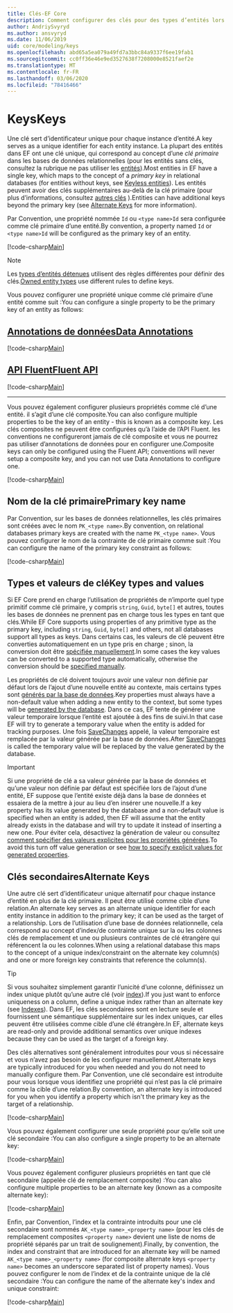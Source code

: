 ```yaml
---
title: Clés-EF Core
description: Comment configurer des clés pour des types d’entités lors de l’utilisation de Entity Framework Core
author: AndriySvyryd
ms.author: ansvyryd
ms.date: 11/06/2019
uid: core/modeling/keys
ms.openlocfilehash: abd65a5ea079a49fd7a3bbc84a9337f6ee19fab1
ms.sourcegitcommit: cc0ff36e46e9ed3527638f7208000e8521faef2e
ms.translationtype: MT
ms.contentlocale: fr-FR
ms.lasthandoff: 03/06/2020
ms.locfileid: "78416466"
---
```

# <a name="keys"></a><span data-ttu-id="31574-103">Keys</span><span class="sxs-lookup"><span data-stu-id="31574-103">Keys</span></span>

<span data-ttu-id="31574-104">Une clé sert d’identificateur unique pour chaque instance d’entité.</span><span class="sxs-lookup"><span data-stu-id="31574-104">A key serves as a unique identifier for each entity instance.</span></span> <span data-ttu-id="31574-105">La plupart des entités dans EF ont une clé unique, qui correspond au concept d’une *clé primaire* dans les bases de données relationnelles (pour les entités sans clés, consultez la rubrique ne pas utiliser les [entités](xref:core/modeling/keyless-entity-types)).</span><span class="sxs-lookup"><span data-stu-id="31574-105">Most entities in EF have a single key, which maps to the concept of a *primary key* in relational databases (for entities without keys, see [Keyless entities](xref:core/modeling/keyless-entity-types)).</span></span> <span data-ttu-id="31574-106">Les entités peuvent avoir des clés supplémentaires au-delà de la clé primaire (pour plus d’informations, consultez [autres clés](#alternate-keys) ).</span><span class="sxs-lookup"><span data-stu-id="31574-106">Entities can have additional keys beyond the primary key (see [Alternate Keys](#alternate-keys) for more information).</span></span>

<span data-ttu-id="31574-107">Par Convention, une propriété nommée `Id` ou `<type name>Id` sera configurée comme clé primaire d’une entité.</span><span class="sxs-lookup"><span data-stu-id="31574-107">By convention, a property named `Id` or `<type name>Id` will be configured as the primary key of an entity.</span></span>

[!code-csharp[Main](../../../samples/core/Modeling/Conventions/KeyId.cs?name=KeyId&highlight=3,11)]

> [!NOTE]
> <span data-ttu-id="31574-108">Les [types d’entités détenues](xref:core/modeling/owned-entities) utilisent des règles différentes pour définir des clés.</span><span class="sxs-lookup"><span data-stu-id="31574-108">[Owned entity types](xref:core/modeling/owned-entities) use different rules to define keys.</span></span>

<span data-ttu-id="31574-109">Vous pouvez configurer une propriété unique comme clé primaire d’une entité comme suit :</span><span class="sxs-lookup"><span data-stu-id="31574-109">You can configure a single property to be the primary key of an entity as follows:</span></span>

## <a name="data-annotations"></a>[<span data-ttu-id="31574-110">Annotations de données</span><span class="sxs-lookup"><span data-stu-id="31574-110">Data Annotations</span></span>](#tab/data-annotations)

[!code-csharp[Main](../../../samples/core/Modeling/DataAnnotations/KeySingle.cs?name=KeySingle&highlight=3)]

## <a name="fluent-api"></a>[<span data-ttu-id="31574-111">API Fluent</span><span class="sxs-lookup"><span data-stu-id="31574-111">Fluent API</span></span>](#tab/fluent-api)

[!code-csharp[Main](../../../samples/core/Modeling/FluentAPI/KeySingle.cs?name=KeySingle&highlight=4)]

***

<span data-ttu-id="31574-112">Vous pouvez également configurer plusieurs propriétés comme clé d’une entité. il s’agit d’une clé composite.</span><span class="sxs-lookup"><span data-stu-id="31574-112">You can also configure multiple properties to be the key of an entity - this is known as a composite key.</span></span> <span data-ttu-id="31574-113">Les clés composites ne peuvent être configurées qu’à l’aide de l’API Fluent. les conventions ne configureront jamais de clé composite et vous ne pourrez pas utiliser d’annotations de données pour en configurer une.</span><span class="sxs-lookup"><span data-stu-id="31574-113">Composite keys can only be configured using the Fluent API; conventions will never setup a composite key, and you can not use Data Annotations to configure one.</span></span>

[!code-csharp[Main](../../../samples/core/Modeling/FluentAPI/KeyComposite.cs?name=KeyComposite&highlight=4)]

## <a name="primary-key-name"></a><span data-ttu-id="31574-114">Nom de la clé primaire</span><span class="sxs-lookup"><span data-stu-id="31574-114">Primary key name</span></span>

<span data-ttu-id="31574-115">Par Convention, sur les bases de données relationnelles, les clés primaires sont créées avec le nom `PK_<type name>`.</span><span class="sxs-lookup"><span data-stu-id="31574-115">By convention, on relational databases primary keys are created with the name `PK_<type name>`.</span></span> <span data-ttu-id="31574-116">Vous pouvez configurer le nom de la contrainte de clé primaire comme suit :</span><span class="sxs-lookup"><span data-stu-id="31574-116">You can configure the name of the primary key constraint as follows:</span></span>

[!code-csharp[Main](../../../samples/core/Modeling/FluentAPI/KeyName.cs?name=KeyName&highlight=5)]

## <a name="key-types-and-values"></a><span data-ttu-id="31574-117">Types et valeurs de clé</span><span class="sxs-lookup"><span data-stu-id="31574-117">Key types and values</span></span>

<span data-ttu-id="31574-118">Si EF Core prend en charge l’utilisation de propriétés de n’importe quel type primitif comme clé primaire, y compris `string`, `Guid`, `byte[]` et autres, toutes les bases de données ne prennent pas en charge tous les types en tant que clés.</span><span class="sxs-lookup"><span data-stu-id="31574-118">While EF Core supports using properties of any primitive type as the primary key, including `string`, `Guid`, `byte[]` and others, not all databases support all types as keys.</span></span> <span data-ttu-id="31574-119">Dans certains cas, les valeurs de clé peuvent être converties automatiquement en un type pris en charge ; sinon, la conversion doit être [spécifiée manuellement](xref:core/modeling/value-conversions).</span><span class="sxs-lookup"><span data-stu-id="31574-119">In some cases the key values can be converted to a supported type automatically, otherwise the conversion should be [specified manually](xref:core/modeling/value-conversions).</span></span>

<span data-ttu-id="31574-120">Les propriétés de clé doivent toujours avoir une valeur non définie par défaut lors de l’ajout d’une nouvelle entité au contexte, mais certains types sont [générés par la base de données](xref:core/modeling/generated-properties).</span><span class="sxs-lookup"><span data-stu-id="31574-120">Key properties must always have a non-default value when adding a new entity to the context, but some types will be [generated by the database](xref:core/modeling/generated-properties).</span></span> <span data-ttu-id="31574-121">Dans ce cas, EF tente de générer une valeur temporaire lorsque l’entité est ajoutée à des fins de suivi.</span><span class="sxs-lookup"><span data-stu-id="31574-121">In that case EF will try to generate a temporary value when the entity is added for tracking purposes.</span></span> <span data-ttu-id="31574-122">Une fois [SaveChanges](/dotnet/api/Microsoft.EntityFrameworkCore.DbContext.SaveChanges) appelé, la valeur temporaire est remplacée par la valeur générée par la base de données.</span><span class="sxs-lookup"><span data-stu-id="31574-122">After [SaveChanges](/dotnet/api/Microsoft.EntityFrameworkCore.DbContext.SaveChanges) is called the temporary value will be replaced by the value generated by the database.</span></span>

> [!Important]
> <span data-ttu-id="31574-123">Si une propriété de clé a sa valeur générée par la base de données et qu’une valeur non définie par défaut est spécifiée lors de l’ajout d’une entité, EF suppose que l’entité existe déjà dans la base de données et essaiera de la mettre à jour au lieu d’en insérer une nouvelle.</span><span class="sxs-lookup"><span data-stu-id="31574-123">If a key property has its value generated by the database and a non-default value is specified when an entity is added, then EF will assume that the entity already exists in the database and will try to update it instead of inserting a new one.</span></span> <span data-ttu-id="31574-124">Pour éviter cela, désactivez la génération de valeur ou consultez [comment spécifier des valeurs explicites pour les propriétés générées](../saving/explicit-values-generated-properties.md).</span><span class="sxs-lookup"><span data-stu-id="31574-124">To avoid this turn off value generation or see [how to specify explicit values for generated properties](../saving/explicit-values-generated-properties.md).</span></span>

## <a name="alternate-keys"></a><span data-ttu-id="31574-125">Clés secondaires</span><span class="sxs-lookup"><span data-stu-id="31574-125">Alternate Keys</span></span>

<span data-ttu-id="31574-126">Une autre clé sert d’identificateur unique alternatif pour chaque instance d’entité en plus de la clé primaire. Il peut être utilisé comme cible d’une relation.</span><span class="sxs-lookup"><span data-stu-id="31574-126">An alternate key serves as an alternate unique identifier for each entity instance in addition to the primary key; it can be used as the target of a relationship.</span></span> <span data-ttu-id="31574-127">Lors de l’utilisation d’une base de données relationnelle, cela correspond au concept d’index/de contrainte unique sur la ou les colonnes clés de remplacement et une ou plusieurs contraintes de clé étrangère qui référencent la ou les colonnes.</span><span class="sxs-lookup"><span data-stu-id="31574-127">When using a relational database this maps to the concept of a unique index/constraint on the alternate key column(s) and one or more foreign key constraints that reference the column(s).</span></span>

> [!TIP]
> <span data-ttu-id="31574-128">Si vous souhaitez simplement garantir l’unicité d’une colonne, définissez un index unique plutôt qu’une autre clé (voir [index](indexes.md)).</span><span class="sxs-lookup"><span data-stu-id="31574-128">If you just want to enforce uniqueness on a column, define a unique index rather than an alternate key (see [Indexes](indexes.md)).</span></span> <span data-ttu-id="31574-129">Dans EF, les clés secondaires sont en lecture seule et fournissent une sémantique supplémentaire sur les index uniques, car elles peuvent être utilisées comme cible d’une clé étrangère.</span><span class="sxs-lookup"><span data-stu-id="31574-129">In EF, alternate keys are read-only and provide additional semantics over unique indexes because they can be used as the target of a foreign key.</span></span>

<span data-ttu-id="31574-130">Des clés alternatives sont généralement introduites pour vous si nécessaire et vous n’avez pas besoin de les configurer manuellement.</span><span class="sxs-lookup"><span data-stu-id="31574-130">Alternate keys are typically introduced for you when needed and you do not need to manually configure them.</span></span> <span data-ttu-id="31574-131">Par Convention, une clé secondaire est introduite pour vous lorsque vous identifiez une propriété qui n’est pas la clé primaire comme la cible d’une relation.</span><span class="sxs-lookup"><span data-stu-id="31574-131">By convention, an alternate key is introduced for you when you identify a property which isn't the primary key as the target of a relationship.</span></span>

[!code-csharp[Main](../../../samples/core/Modeling/Conventions/AlternateKey.cs?name=AlternateKey&highlight=12)]

<span data-ttu-id="31574-132">Vous pouvez également configurer une seule propriété pour qu’elle soit une clé secondaire :</span><span class="sxs-lookup"><span data-stu-id="31574-132">You can also configure a single property to be an alternate key:</span></span>

[!code-csharp[Main](../../../samples/core/Modeling/FluentAPI/AlternateKeySingle.cs?name=AlternateKeySingle&highlight=4)]

<span data-ttu-id="31574-133">Vous pouvez également configurer plusieurs propriétés en tant que clé secondaire (appelée clé de remplacement composite) :</span><span class="sxs-lookup"><span data-stu-id="31574-133">You can also configure multiple properties to be an alternate key (known as a composite alternate key):</span></span>

[!code-csharp[Main](../../../samples/core/Modeling/FluentAPI/AlternateKeyComposite.cs?name=AlternateKeyComposite&highlight=4)]

<span data-ttu-id="31574-134">Enfin, par Convention, l’index et la contrainte introduits pour une clé secondaire sont nommés `AK_<type name>_<property name>` (pour les clés de remplacement composites `<property name>` devient une liste de noms de propriété séparés par un trait de soulignement).</span><span class="sxs-lookup"><span data-stu-id="31574-134">Finally, by convention, the index and constraint that are introduced for an alternate key will be named `AK_<type name>_<property name>` (for composite alternate keys `<property name>` becomes an underscore separated list of property names).</span></span> <span data-ttu-id="31574-135">Vous pouvez configurer le nom de l’index et de la contrainte unique de la clé secondaire :</span><span class="sxs-lookup"><span data-stu-id="31574-135">You can configure the name of the alternate key's index and unique constraint:</span></span>

[!code-csharp[Main](../../../samples/core/Modeling/FluentAPI/AlternateKeyName.cs?name=AlternateKeyName&highlight=5)]
